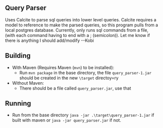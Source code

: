 ## Query Parser

Uses Calcite to parse sql queries into lower level queries. Calcite requires a model to reference to make the parsed queries, so this program pulls from a local postgres database. Currently, only runs sql commands from a file, (with each command having to end with a ; (semicolon)). Let me know if there is anything I should add/modify --Kobi

## Building
- With Maven (Requires Maven (`mvn`) to be installed):
   - Run `mvn package` in the base directory, the file `query_parser-1.jar` should be created in the new `\target` directoy=ry
- Without Maven:
   - There should be a file called `query_parser.jar`, use that

## Running
  - Run from the base directory `java -jar .\target\query_parser-1.jar` if built with maven or `java -jar query_parser.jar` if not.
